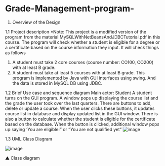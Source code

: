 # Grade-Management-program-

1. Overview of the Design

1.1 Project description
*Note: This project is a modified version of the program from the material MySQLWithNetBeansAndJDBCTutorial.pdf in this course.
The program will check whether a student is eligible for a degree or a certificate based on the course information they input.
It will check things as follows
 1. A student must take 2 core courses (course number: CO100, CO200) with at least B grade.
 2. A student must take at least 5 courses with at least B grade.
This program is implemented by Java with GUI interfaces using swing. And the data is stored in MySQL DB using JDBC.


1.2 Brief Use case and sequence diagram 
Main actor: Student
A student turns on the GUI program. A window pops up displaying the course list and the grade the user took over the last quarters. 
There are buttons to add, delete or update a course. When the user clicks these buttons, it updates course list in database and display updated list in the GUI window.
There is also a button to calculate whether the student is eligible for the certificate based on the database.
When the button is clicked, additional window pops up saying ‘You are eligible!” or “You are not qualified yet”
![image](https://user-images.githubusercontent.com/69747899/228985403-c62056f0-3c80-420d-a342-4bff46105363.png)

  
1.3 UML Class Diagram

 ![image](https://user-images.githubusercontent.com/69747899/228985369-fe17cf8e-b4ba-4e7f-8530-42b717e612b7.png)

▲	Class diagram
